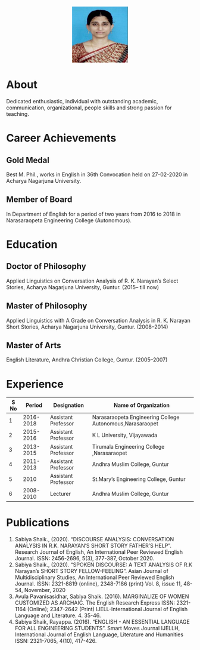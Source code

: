 <p align="center">
  <img width="150" height="150" src="https://github.com/sabiyashaik/Profile/blob/main/picture.jpg">
</p>

# About 
Dedicated enthusiastic, individual with outstanding academic, communication, organizational, people skills and strong passion for teaching.

# Career Achievements
## Gold Medal 
Best M. Phil., works in English in 36th Convocation held on 27-02-2020 in Acharya Nagarjuna University.
## Member of Board 
In Department of English for a period of two years from 2016 to 2018 in Narasaraopeta Engineering College (Autonomous).

# Education
## Doctor of Philosophy
Applied Linguistics on Conversation Analysis of R. K. Narayan’s Select Stories, Acharya Nagarjuna University, Guntur. (2015– till now)

## Master of Philosophy
Applied Linguistics with A Grade on Conversation Analysis in R. K. Narayan Short Stories, Acharya Nagarjuna University, Guntur. (2008–2014)

## Master of Arts
English Literature, Andhra Christian College, Guntur. (2005–2007)

# Experience
| S No| Period      | Designation  | Name of Organization |
| ------------- | ------------- | ------------- | ------------- |
| 1  | 2016-2018  | Assistant Professor  | Narasaraopeta Engineering College Autonomous,Narasaraopet  |
| 2  | 2015-2016  | Assistant Professor  | K L University, Vijayawada  |
| 3  | 2013-2015  | Assistant Professor  | Tirumala Engineering College ,Narasaraopet  |
| 4  | 2011-2013  | Assistant Professor  | Andhra Muslim College, Guntur  |
| 5  | 2010  | Assistant Professor  | St.Mary’s Engineering College, Guntur  |
| 6  | 2008-2010  | Lecturer | Andhra Muslim College, Guntur  |

# Publications
1. Sabiya Shaik., (2020). “DISCOURSE ANALYSIS: CONVERSATION ANALYSIS IN R.K. NARAYAN’S SHORT STORY FATHER’S HELP”. Research Journal of English, An International Peer Reviewed
English Journal. ISSN: 2456-2696, 5(3), 377-387, October 2020.
2. Sabiya Shaik., (2020). “SPOKEN DISCOURSE: A TEXT ANALYSIS OF R.K Narayan’s SHORT STORY FELLOW-FEELING”. Asian Journal of Multidisciplinary Studies, An International Peer
Reviewed English Journal. ISSN: 2321-8819 (online), 2348-7186 (print) Vol. 8, issue 11, 48-54, November, 2020
3. Avula Pavanisasidhar, Sabiya Shaik. (2016). MARGINALIZE OF WOMEN CUSTOMIZED AS ARCHAIC. The English Research Express ISSN: 2321-1164 (Online); 2347-2642 (Print)
IJELL-International Journal of English Language and Literature. 4. 35-46.
4. Sabiya Shaik, Rayappa. (2016). “ENGLISH - AN ESSENTIAL LANGUAGE FOR ALL ENGINEERING STUDENTS”. Smart Moves Journal IJELLH, International Journal of English Language,
Literature and Humanities ISSN: 2321-7065, 4(10), 417-426.

